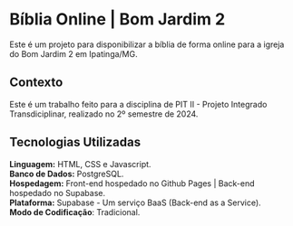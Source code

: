 # Bíblia Online | Bom Jardim 2

Este é um projeto para disponibilizar a bíblia de forma online para a igreja do Bom Jardim 2 em Ipatinga/MG.

## Contexto

Este é um trabalho feito para a disciplina de PIT II - Projeto Integrado Transdiciplinar, realizado no 2º semestre de 2024.

## Tecnologias Utilizadas

**Linguagem:** HTML, CSS e Javascript.  
**Banco de Dados:** PostgreSQL.  
**Hospedagem:** Front-end hospedado no Github Pages | Back-end hospedado no Supabase.  
**Plataforma:** Supabase - Um serviço BaaS (Back-end as a Service).  
**Modo de Codificação**: Tradicional.  
